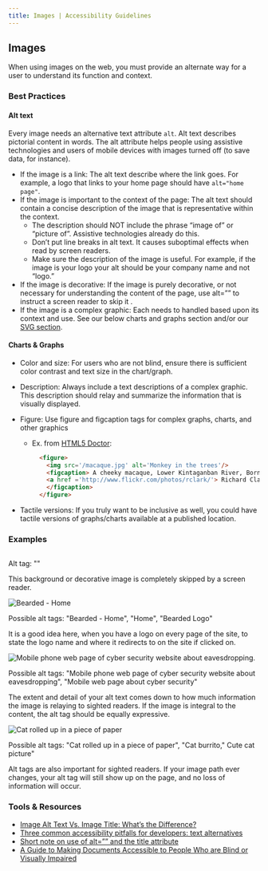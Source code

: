 ```yaml
---
title: Images | Accessibility Guidelines
---
```

## Images

When using images on the web, you must provide an alternate way for a user to understand its function and context.

### Best Practices
#### Alt text
Every image needs an alternative text attribute `alt`. Alt text describes pictorial content in words. The alt attribute helps people using assistive technologies and users of mobile devices with images turned off (to save data, for instance).

* <span class="text-bold">If the image is a link</span>: The alt text describe where the link goes. For example, a logo that links to your home page should have `alt="home page"`.
* <span class="text-bold">If the image is important to the context of the page</span>: The alt text should contain a concise description of the image that is representative within the context.
    * The description should NOT include the phrase “image of” or “picture of”. Assistive technologies already do this.
    * Don’t put line breaks in alt text. It causes suboptimal effects when read by screen readers.
    * Make sure the description of the image is useful. For example, if the image is your logo your alt should be your company name and not “logo.”
* <span class="text-bold">If the image is decorative</span>: If the image is purely decorative, or not necessary for understanding the content of the page, use alt=”” to instruct a screen reader to skip it .
* <span class="text-bold">If the image is a complex graphic</span>: Each needs to handled based upon its context and use. See our below charts and graphs section and/or our <a href='/code/svg'>SVG section</a>.

#### Charts &amp; Graphs

* <span class="text-bold">Color and size</span>: For users who are not blind, ensure there is sufficient color contrast and text size in the chart/graph.
* <span class="text-bold">Description</span>: Always include a text descriptions of a complex graphic. This description should relay and summarize the information that is visually displayed.
* <span class="text-bold">Figure</span>: Use figure and figcaption tags for complex graphs, charts, and other graphics
    * Ex. from <a href='http://html5doctor.com/the-figure-figcaption-elements/'> HTML5 Doctor</a>:

      ```html
        <figure>
          <img src='/macaque.jpg' alt='Monkey in the trees'/>
          <figcaption> A cheeky macaque, Lower Kintaganban River, Borneo. Original by
          <a href ='http://www.flickr.com/photos/rclark/'> Richard Clark </a>
          </figcaption>
        </figure>
      ```

* <span class="text-bold">Tactile versions</span>: If you truly want to be inclusive as well, you could have tactile versions of graphs/charts available at a published location.

### Examples

<div class="image-grid">
  <div class="image-item">
    <img alt="" src="http://s4.wallippo.com/thumbs/100000/geometric-abstract-wallpaper-2-16-10-1f355522032c3c585e95716ea6e13941.jpeg"/>
    <p>Alt tag: ""</p>
    <p>This background or decorative image is completely skipped by a screen reader.</p>
  </div>
  <div class="image-item">
    <img alt="Bearded - Home" src="http://www.bearded.com/images/bearded-logo.svg"/>
    <p>Possible alt tags: "Bearded - Home", "Home", "Bearded Logo"</p>
    <p>It is a good idea here, when you have a logo on every page of the site, to state the logo name and where it redirects to on the site if clicked on.</p>
  </div>
  <div class="image-item">
    <img alt="Mobile phone web page of cyber security website about eavesdropping." src="http://www.bearded.com/images/phone-1.png"/>
    <p>Possible alt tags: "Mobile phone web page of cyber security website about eavesdropping", "Mobile web page about cyber security"</p>
    <p>The extent and detail of your alt text comes down to how much information the image is relaying to sighted readers.  If the image is integral to the content, the alt tag should be equally expressive. </p>
  </div>
  <div class="image-item">
    <img alt="Cat rolled up in a piece of paper" src="http://file.nekogazou.ni-moe.com/Img/1426582542/"/>
    <p>Possible alt tags: "Cat rolled up in a piece of paper", "Cat burrito," Cute cat picture"</p>
    <p>Alt tags are also important for sighted readers.  If your image path ever changes, your alt tag will still show up on the page, and no loss of information will occur.</p>
  </div>
</div>


### Tools &amp; Resources
* <a href="https://www.searchenginejournal.com/image-alt-text-vs-image-title-whats-the-difference/"> Image Alt Text Vs. Image Title: What’s the Difference?
* <a href="http://simplyaccessible.com/article/three-pitfalls-text-alternatives/">Three common accessibility pitfalls for developers: text alternatives
* <a href="https://www.paciellogroup.com/blog/2016/02/short-note-on-use-of-alt-and-the-title-attribute/"> Short note on use of alt=”” and the title attribute
* <a href='http://www.sabeusa.org/wp-content/uploads/2014/02/A-Guide-to-Making-Documents-Accessible-to-People-Who-are-Blind-or-Visually-Impaired.pdf'>A Guide to Making Documents Accessible to People Who are Blind or Visually Impaired</a>
